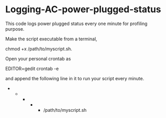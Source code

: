 # Logging-AC-power-plugged-status
This code logs power plugged status every one minute for profiling purpose.

Make the script executable from a terminal,

chmod +x /path/to/myscript.sh.

Open your personal crontab as

EDITOR=gedit crontab -e

and append the following line in it to run your script every minute.

* * * * * /path/to/myscript.sh
